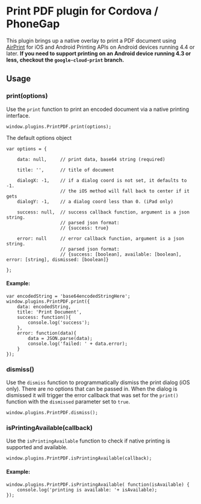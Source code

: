 Print PDF plugin for Cordova / PhoneGap
======================================================

This plugin brings up a native overlay to print a PDF document using [AirPrint](http://en.wikipedia.org/wiki/AirPrint) for iOS and Android Printing APIs on Android devices running 4.4 or later. **If you need to support printing on an Android device running 4.3 or less, checkout the `google-cloud-print` branch.**

## Usage

### print(options)

Use the `print` function to print an encoded document via a native printing interface.

```
window.plugins.PrintPDF.print(options);
```

The default options object
```
var options = {

	data: null, 	// print data, base64 string (required)

	title: '', 		// title of document

	dialogX: -1,	// if a dialog coord is not set, it defaults to -1.
					// the iOS method will fall back to center if it gets
	dialogY: -1,	// a dialog coord less than 0. (iPad only)

	success: null,	// success callback function, argument is a json string.
	 				// parsed json format:
					// {success: true}

	error: null		// error callback function, argument is a json string.
	 				// parsed json format:
					// {success: [boolean], available: [boolean], error: [string], dismissed: [boolean]}
	
};
```

#### Example:

```
var encodedString = 'base64encodedStringHere';
window.plugins.PrintPDF.print({
	data: encodedString,
	title: 'Print Document',
	success: function(){
		console.log('success');
	},
	error: function(data){
		data = JSON.parse(data);
		console.log('failed: ' + data.error);
	}
});
```

### dismiss()

Use the `dismiss` function to programmatically dismiss the print dialog (iOS only). There are no options that can be passed in. When the dialog is dismissed it will trigger the error callback that was set for the `print()` function with the `dismissed` parameter set to `true`.

```
window.plugins.PrintPDF.dismiss();
```

### isPrintingAvailable(callback)

Use the `isPrintingAvailable` function to check if native printing is supported and available.

```
window.plugins.PrintPDF.isPrintingAvailable(callback);
```

#### Example:

```
window.plugins.PrintPDF.isPrintingAvailable( function(isAvailable) {
	console.log('printing is available: '+ isAvailable);
});
```

